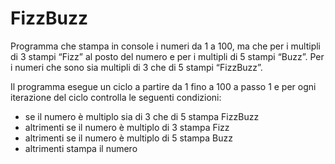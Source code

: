 # FizzBuzz

Programma che stampa in console i numeri da 1 a 100, ma che per i multipli di 3 stampi “Fizz” al posto del numero e per i multipli di 5 stampi “Buzz”. Per i numeri che sono sia multipli di 3 che di 5 stampi “FizzBuzz”.

Il programma esegue un ciclo a partire da 1 fino a 100 a passo 1 e per ogni iterazione del ciclo controlla le seguenti condizioni:

- se il numero è multiplo sia di 3 che di 5 stampa FizzBuzz
- altrimenti se il numero è multiplo di 3 stampa Fizz
- altrimenti se il numero è multiplo di 5 stampa Buzz
- altrimenti stampa il numero
